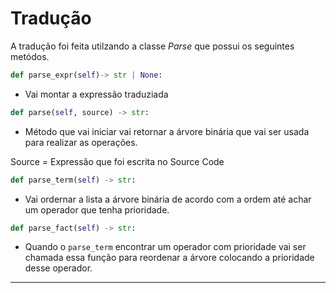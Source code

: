 
# Tradução

A tradução foi feita utilzando a classe *Parse* que possui os seguintes metódos.

```python
def parse_expr(self)-> str | None:
``` 

- Vai montar a expressão traduziada

```python
def parse(self, source) -> str:
 ``` 

- Método que vai iniciar vai retornar a árvore binária que vai ser usada para realizar as operações.


Source = Expressão que foi escrita no Source Code

```python
def parse_term(self) -> str:
``` 

- Vai ordernar a lista a árvore binária de acordo com a ordem até achar um operador que tenha prioridade.

```python
def parse_fact(self) -> str:
``` 

- Quando o `parse_term` encontrar um operador com prioridade vai ser chamada essa função para reordenar a árvore colocando a prioridade desse operador.

---